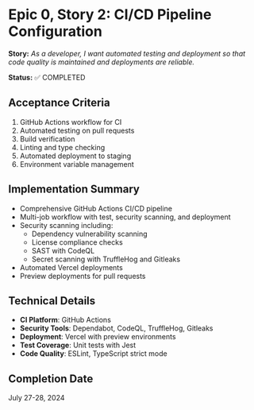 # Epic 0, Story 2: CI/CD Pipeline Configuration

**Story:** *As a developer, I want automated testing and deployment so that code quality is maintained and deployments are reliable.*

**Status:** ✅ COMPLETED

## Acceptance Criteria
1. GitHub Actions workflow for CI
2. Automated testing on pull requests
3. Build verification
4. Linting and type checking
5. Automated deployment to staging
6. Environment variable management

## Implementation Summary
- Comprehensive GitHub Actions CI/CD pipeline
- Multi-job workflow with test, security scanning, and deployment
- Security scanning including:
  - Dependency vulnerability scanning
  - License compliance checks
  - SAST with CodeQL
  - Secret scanning with TruffleHog and Gitleaks
- Automated Vercel deployments
- Preview deployments for pull requests

## Technical Details
- **CI Platform**: GitHub Actions
- **Security Tools**: Dependabot, CodeQL, TruffleHog, Gitleaks
- **Deployment**: Vercel with preview environments
- **Test Coverage**: Unit tests with Jest
- **Code Quality**: ESLint, TypeScript strict mode

## Completion Date
July 27-28, 2024